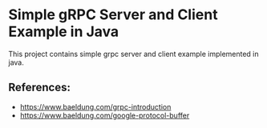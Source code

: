 # Simple gRPC Server and Client Example in Java
This project contains simple grpc server and client example implemented in java.

## References:
- https://www.baeldung.com/grpc-introduction
- https://www.baeldung.com/google-protocol-buffer
